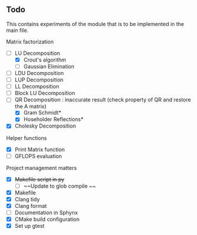## Todo

This contains experiments of the module that is to be implemented in the main file.

Matrix factorization

- [ ] LU Decomposition
  - [x] Crout's algorithm
  - [ ] Gaussian Elimination
- [ ] LDU Decomposition
- [ ] LUP Decomposition
- [ ] LL Decomposition
- [ ] Block LU Decomposition
- [ ] QR Decomposition : inaccurate result (check property of QR and restore the A matrix)
  - [x] Gram Schmidt\*
  - [x] Hoseholder Reflections\*
- [x] Cholesky Decomposition

Helper functions

- [x] Print Matrix function
- [ ] GFLOPS evaluation

Project management matters

- [x] ~~Makefile script in py~~
  - [ ] ~~Update to glob compile ~~
- [x] Makefile
- [x] Clang tidy
- [x] Clang format
- [ ] Documentation in Sphynx
- [x] CMake build configuration
- [x] Set up gtest
